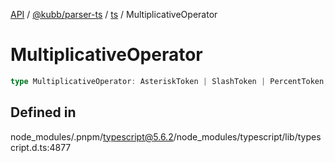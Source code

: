 [API](../../../../../packages.md) / [@kubb/parser-ts](../../../index.md) / [ts](../index.md) / MultiplicativeOperator

# MultiplicativeOperator

```ts
type MultiplicativeOperator: AsteriskToken | SlashToken | PercentToken;
```

## Defined in

node\_modules/.pnpm/typescript@5.6.2/node\_modules/typescript/lib/typescript.d.ts:4877
